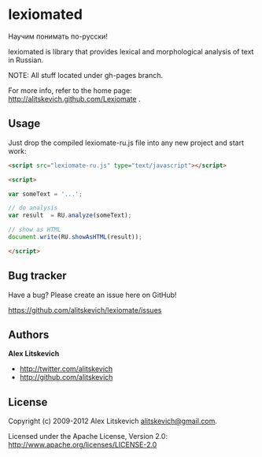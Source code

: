 lexiomated
=================
Научим понимать по-русски!

lexiomated is library that provides lexical and morphological analysis of text in Russian.

NOTE: All stuff located under gh-pages branch.

For more info, refer to the home page:  http://alitskevich.github.com/Lexiomate .


Usage
-----

Just drop the compiled lexiomate-ru.js file into any new project and start work:

``` html
<script src="lexiomate-ru.js" type="text/javascript"></script>

<script>

var someText = '...';

// do analysis
var result  = RU.analyze(someText);

// show as HTML
document.write(RU.showAsHTML(result));

</script>
```



Bug tracker
-----------

Have a bug? Please create an issue here on GitHub!

https://github.com/alitskevich/lexiomate/issues



Authors
-------

**Alex Litskevich**

+ http://twitter.com/alitskevich
+ http://github.com/alitskevich


License
---------------------

Copyright (c) 2009-2012 Alex Litskevich <alitskevich@gmail.com>.

Licensed under the Apache License, Version 2.0: http://www.apache.org/licenses/LICENSE-2.0